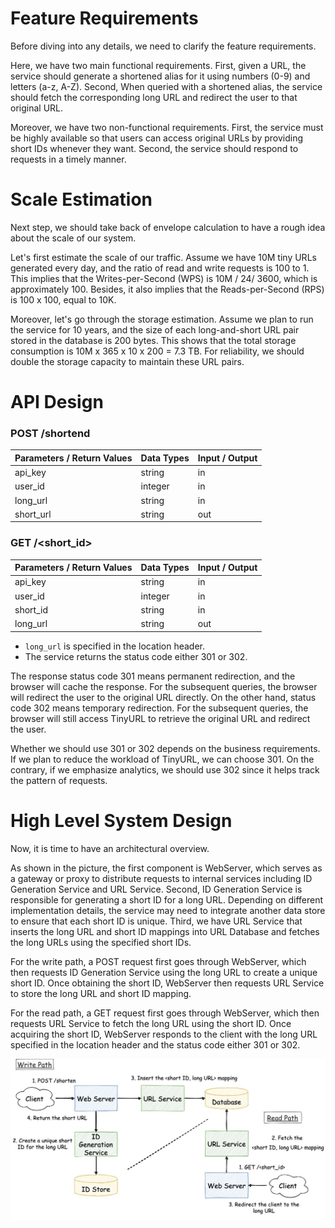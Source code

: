 # Feature Requirements
Before diving into any details, we need to clarify the feature requirements.

Here, we have two main functional requirements. First, given a URL, the service should generate a shortened alias for it using numbers (0-9) and letters (a-z, A-Z). Second, When queried with a shortened alias, the service should fetch the corresponding long URL and redirect the user to that original URL.

Moreover, we have two non-functional requirements. First, the service must be highly available so that users can access original URLs by providing short IDs whenever they want. Second, the service should respond to requests in a timely manner.  

  
# Scale Estimation
Next step, we should take back of envelope calculation to have a rough idea about the scale of our system.

Let's first estimate the scale of our traffic. Assume we have 10M tiny URLs generated every day, and the ratio of read and write requests is 100 to 1. This implies that the Writes-per-Second (WPS) is 10M / 24/ 3600, which is approximately 100. Besides, it also implies that the Reads-per-Second (RPS) is 100 x 100, equal to 10K. 

Moreover, let's go through the storage estimation. Assume we plan to run the service for 10 years, and the size of each long-and-short URL pair stored in the database is 200 bytes. This shows that the total storage consumption is 10M x 365 x 10 x 200 = 7.3 TB. For reliability, we should double the storage capacity to maintain these URL pairs.


# API Design

### POST /shortend
| Parameters / Return Values    | Data Types    | Input / Output    |
|-------------------------------|---------------|-------------------|
| api_key                       | string        | in                |
| user_id                       | integer       | in                |
| long_url                      | string        | in                |
| short_url                     | string        | out               |

### GET /<short_id>
| Parameters / Return Values    | Data Types    | Input / Output    |
|-------------------------------|---------------|-------------------|
| api_key                       | string        | in                |
| user_id                       | integer       | in                |
| short_id                      | string        | in                |
| long_url                      | string        | out               |
+ `long_url` is specified in the location header.
+ The service returns the status code either 301 or 302.

The response status code 301 means permanent redirection, and the browser will cache the response. For the subsequent queries, the browser will redirect the user to the original URL directly. On the other hand, status code 302 means temporary redirection. For the subsequent queries, the browser will still access TinyURL to retrieve the original URL and redirect the user.

Whether we should use 301 or 302 depends on the business requirements. If we plan to reduce the workload of TinyURL, we can choose 301. On the contrary, if we emphasize analytics, we should use 302 since it helps track the pattern of requests.

# High Level System Design
Now, it is time to have an architectural overview. 

As shown in the picture, the first component is WebServer, which serves as a gateway or proxy to distribute requests to internal services including ID Generation Service and URL Service. Second, ID Generation Service is responsible for generating a short ID for a long URL. Depending on different implementation details, the service may need to integrate another data store to ensure that each short ID is unique. Third, we have URL Service that inserts the long URL and short ID mappings into URL Database and fetches the long URLs using the specified short IDs.

For the write path, a POST request first goes through WebServer, which then requests ID Generation Service using the long URL to create a unique short ID. Once obtaining the short ID, WebServer then requests URL Service to store the long URL and short ID mapping.

For the read path, a GET request first goes through WebServer, which then requests URL Service to fetch the long URL using the short ID. Once acquiring the short ID, WebServer responds to the client with the long URL specified in the location header and the status code either 301 or 302.

<p align="center">
  <img src="https://github.com/ZSShen/Hacking-Tech-Interview/blob/main/SystemDesign/TinyURL/photos/HighLevelSystemDesign.jpg"/>
</p>
